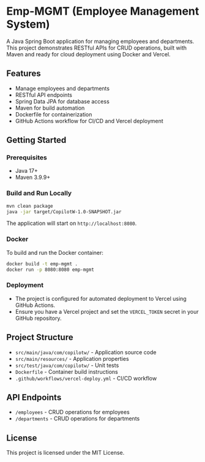 # Emp-MGMT (Employee Management System)

A Java Spring Boot application for managing employees and departments. This project demonstrates RESTful APIs for CRUD operations, built with Maven and ready for cloud deployment using Docker and Vercel.

## Features
- Manage employees and departments
- RESTful API endpoints
- Spring Data JPA for database access
- Maven for build automation
- Dockerfile for containerization
- GitHub Actions workflow for CI/CD and Vercel deployment

## Getting Started

### Prerequisites
- Java 17+
- Maven 3.9.9+


### Build and Run Locally
```sh
mvn clean package
java -jar target/CopilotW-1.0-SNAPSHOT.jar
```

The application will start on `http://localhost:8080`.

### Docker
To build and run the Docker container:
```sh
docker build -t emp-mgmt .
docker run -p 8080:8080 emp-mgmt
```

### Deployment
- The project is configured for automated deployment to Vercel using GitHub Actions.
- Ensure you have a Vercel project and set the `VERCEL_TOKEN` secret in your GitHub repository.

## Project Structure
- `src/main/java/com/copilotw/` - Application source code
- `src/main/resources/` - Application properties
- `src/test/java/com/copilotw/` - Unit tests
- `Dockerfile` - Container build instructions
- `.github/workflows/vercel-deploy.yml` - CI/CD workflow

## API Endpoints
- `/employees` - CRUD operations for employees
- `/departments` - CRUD operations for departments

## License
This project is licensed under the MIT License.
